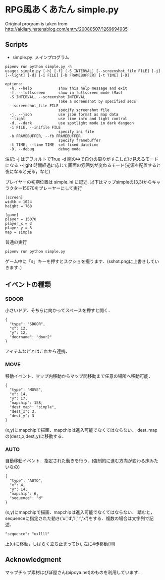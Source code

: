 RPG風あくあたん simple.py
=========================
Original program is taken from http://aidiary.hatenablog.com/entry/20080507/1269694935

Scripts
----------
* simple.py: メインプログラム

```
pipenv run python simple.py -h
usage: simple.py [-h] [-f] [-S INTERVAL] [--screenshot_file FILE] [-j] [--light] [-d] [-i FILE] [-b FRAMEBUFFER] [-t TIME] [-D]

options:
  -h, --help            show this help message and exit
  -f, --fullscreen      show in fullscreen mode (Mac)
  -S INTERVAL, --screenshot INTERVAL
                        Take a screenshot by specified secs
  --screenshot_file FILE
                        specify screenshot file
  -j, --json            use json format as map data
  --light               use time info and light control 
  -d, --dark            use spotlight mode in dark dangeon
  -i FILE, --inifile FILE
                        specify ini file
  -b FRAMEBUFFER, --fb FRAMEBUFFER
                        specify framebuffer
  -t TIME, --time TIME  set fixed datetime
  -D, --debug           debug mode
```
注記: 
-j はデフォルトでTrue
-d 闇の中で自分の周りがすこしだけ見えるモードになる
--light 時間経過に応じて画面の雰囲気が変わるモード(光源を配置すると夜になると光る，など)

プレイヤーの初期位置は simple.ini に記述.
以下はマップsimpleの(3,3)からキャラクター15070をプレーヤーにして実行
```
[screen]
width = 1024
height = 768

[game]
player = 15070
player_x = 3
player_y = 3
map = simple
```

普通の実行
```
pipenv run python simple.py 
```

ゲーム中に「s」キーを押すとスクショを撮ります．(sshot.pngに上書きしていきます．)

## イベントの種類

### SDOOR

小さいドア．そちらに向かってスペースを押すと開く．
```
{
  "type": "SDOOR",
  "x": 12,
  "y": 12,
  "doorname": "door2"
}
```
アイテムなどとはこれから連携．

### MOVE

移動イベント．マップ内移動からマップ間移動まで任意の場所へ移動可能．
```
{
  "type": "MOVE",
  "x": 14,
  "y": 17,
  "mapchip": 158,
  "dest_map": "simple",
  "dest_x": 3,
  "dest_y": 3
}
```
(x,y)にmapchipで描画．mapchipは進入可能でなくてはならない．
dest_mapの(dest_x,dest_y)に移動する．

### AUTO

自動移動イベント．指定された動きを行う．(強制的に進む方向が変わる床みたいなの)
```
{
  "type": "AUTO",
  "x": 4,
  "y": 14,
  "mapchip": 6,
  "sequence": "d"
}
```
(x,y)にmapchipで描画．mapchipは進入可能でなくてはならない．
踏むと，sequenceに指定された動き('u','d','l','r','x')をする．複数の場合は文字列で記述．
```
"sequence": "uxllll"
```
上(u)に移動，しばらく立ち止まって(x), 左に4歩移動(llll)


## Acknowledgment

マップチップ素材はぴぽ屋さん(pipoya.net)のものを利用しています．

